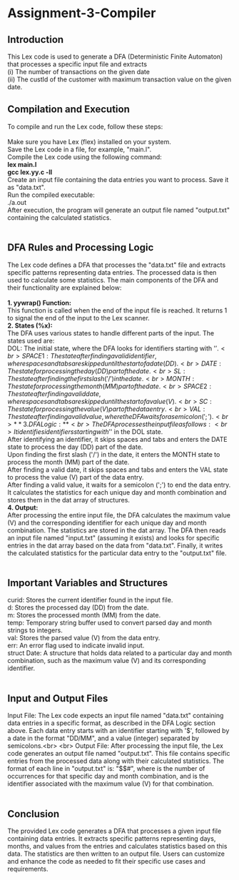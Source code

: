 # Assignment-3-Compiler
## Introduction  
This Lex code is used to generate a DFA (Deterministic Finite Automaton) that processes a specific input file and extracts  
(i) The number of transactions on the given date  
(ii) The custId of the customer with maximum transaction value on the given date.
<br>
## Compilation and Execution
To compile and run the Lex code, follow these steps:  
<br>
Make sure you have Lex (flex) installed on your system.  
Save the Lex code in a file, for example, "main.l".  
Compile the Lex code using the following command:  
**lex main.l**<br>
**gcc lex.yy.c -ll**<br>
Create an input file containing the data entries you want to process. Save it as "data.txt".<br>
Run the compiled executable:<br>
./a.out <br>
After execution, the program will generate an output file named "output.txt" containing the calculated statistics.<br>
<br>
## DFA Rules and Processing Logic<br>
The Lex code defines a DFA that processes the "data.txt" file and extracts specific patterns representing data entries. The processed data is then used to calculate some statistics. The main components of the DFA and their functionality are explained below:<br>
<br>
**1. yywrap() Function:**<br>
This function is called when the end of the input file is reached. It returns 1 to signal the end of the input to the Lex scanner.<br>
**2. States (%x):**<br>
The DFA uses various states to handle different parts of the input. The states used are:<br>
DOL: The initial state, where the DFA looks for identifiers starting with '$'.<br>
SPACE1: The state after finding a valid identifier, where spaces and tabs are skipped until the start of a date (DD).<br>
DATE: The state for processing the day (DD) part of the date.<br>
SL: The state after finding the first slash ('/') in the date.<br>
MONTH: The state for processing the month (MM) part of the date.<br>
SPACE2: The state after finding a valid date, where spaces and tabs are skipped until the start of a value (V).<br>
SC: The state for processing the value (V) part of the data entry.<br>
VAL: The state after finding a valid value, where the DFA waits for a semicolon (';').<br>
**3. DFA Logic:**<br>
The DFA processes the input file as follows:<br>
It identifies identifiers starting with '$' in the DOL state.<br>
After identifying an identifier, it skips spaces and tabs and enters the DATE state to process the day (DD) part of the date.<br>
Upon finding the first slash ('/') in the date, it enters the MONTH state to process the month (MM) part of the date.<br>
After finding a valid date, it skips spaces and tabs and enters the VAL state to process the value (V) part of the data entry.<br>
After finding a valid value, it waits for a semicolon (';') to end the data entry.
It calculates the statistics for each unique day and month combination and stores them in the dat array of structures.<br>
**4. Output:**<br>
After processing the entire input file, the DFA calculates the maximum value (V) and the corresponding identifier for each unique day and month combination. The statistics are stored in the dat array. The DFA then reads an input file named "input.txt" (assuming it exists) and looks for specific entries in the dat array based on the data from "data.txt". Finally, it writes the calculated statistics for the particular data entry to the "output.txt" file.<br>
<br>
## Important Variables and Structures<br>
curid: Stores the current identifier found in the input file.<br>
d: Stores the processed day (DD) from the date.<br>
m: Stores the processed month (MM) from the date.<br>
temp: Temporary string buffer used to convert parsed day and month strings to integers.<br>
val: Stores the parsed value (V) from the data entry.<br>
err: An error flag used to indicate invalid input.<br>
struct Date: A structure that holds data related to a particular day and month combination, such as the maximum value (V) and its corresponding identifier.<br>
<br>
## Input and Output Files<br>
Input File: The Lex code expects an input file named "data.txt" containing data entries in a specific format, as described in the DFA Logic section above. Each data entry starts with an identifier starting with '$', followed by a date in the format "DD/MM", and a value (integer) separated by semicolons.<br>
<br>
Output File: After processing the input file, the Lex code generates an output file named "output.txt". This file contains specific entries from the processed data along with their calculated statistics. The format of each line in "output.txt" is: "$<k>$<identifier>#", where <k> is the number of occurrences for that specific day and month combination, and <identifier> is the identifier associated with the maximum value (V) for that combination.<br>
<br>
## Conclusion<br>
The provided Lex code generates a DFA that processes a given input file containing data entries. It extracts specific patterns representing days, months, and values from the entries and calculates statistics based on this data. The statistics are then written to an output file. Users can customize and enhance the code as needed to fit their specific use cases and requirements.<br>
